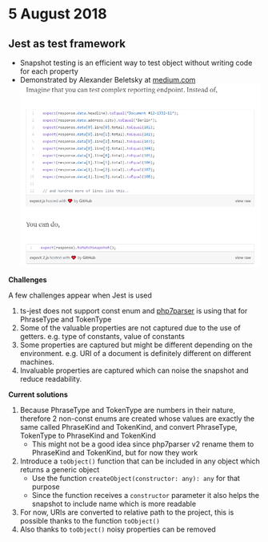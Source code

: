 # 5 August 2018
## Jest as test framework
- Snapshot testing is an efficient way to test object without writing code for each property
- Demonstrated by Alexander Beletsky at [medium.com](https://medium.com/blogfoster-engineering/how-to-use-the-power-of-jests-snapshot-testing-without-using-jest-eff3239154e5) ![Init workflow](asset/screenshot-medium-how-to-use-the-power-of-jests-snapshot-testing-without-using-jest-eff3239154e5.png)

**Challenges**

A few challenges appear when Jest is used
1. ts-jest does not support const enum and [php7parser](https://github.com/bmewburn/php7parser) is using that for PhraseType and TokenType
2. Some of the valuable properties are not captured due to the use of getters. e.g. type of constants, value of constants
3. Some properties are captured but might be different depending on the environment. e.g. URI of a document is definitely different on different machines.
4. Invaluable properties are captured which can noise the snapshot and reduce readability.

**Current solutions**

1. Because PhraseType and TokenType are numbers in their nature, therefore 2 non-const enums are created whose values are exactly the same called PhraseKind and TokenKind, and convert PhraseType, TokenType to PhraseKind and TokenKind
    - This might not be a good idea since php7parser v2 rename them to PhraseKind and TokenKind, but for now they work
2. Introduce a ```toObject()``` function that can be included in any object which returns a generic object
    - Use the function ```createObject(constructor: any): any``` for that purpose
    - Since the function receives a ```constructor``` parameter it also helps the snapshot to include name which is more readable
3. For now, URIs are converted to relative path to the project, this is possible thanks to the function ```toObject()```
4. Also thanks to ```toObject()``` noisy properties can be removed